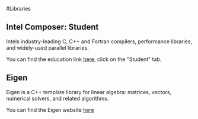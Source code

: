 #Libraries

## Intel Composer: Student
Intels industry-leading C,  C++ and Fortran compilers, performance libraries, and widely-used parallel libraries.

You can find the education link [here](https://software.intel.com/en-us/intel-education-offerings), click on the "Student" tab.

## Eigen
Eigen is a C++ template library for linear algebra: matrices, vectors, numerical solvers, and related algorithms.

You can find the Eigen website [here](http://eigen.tuxfamily.org)
